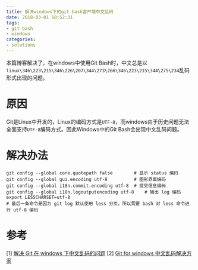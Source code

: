 ```yaml
---
title: 解决windows下的git bash客户端中文乱码
date: 2018-03-01 10:52:31
tags:
- git bash
- windows
categories:
- solutions
---
```

本篇博客解决了，在windows中使用Git Bash时，中文总是以`linux\346\223\215\346\226\207\344\273\266\346\223\215\344\275\234`乱码形式出现的问题。
<!-- more -->

# 原因

Git是Linux中开发的，Linux的编码方式是`UTF-8`，而windows由于历史问题无法全面支持`UTF-8`编码方式。因此Windows中的Git Bash会出现中文乱码问题。

# 解决办法

```
git config --global core.quotepath false  		# 显示 status 编码
git config --global gui.encoding utf-8			# 图形界面编码
git config --global i18n.commit.encoding utf-8	# 提交信息编码
git config --global i18n.logoutputencoding utf-8	# 输出 log 编码
export LESSCHARSET=utf-8
# 最后一条命令是因为 git log 默认使用 less 分页，所以需要 bash 对 less 命令进行 utf-8 编码
```
# 参考
[1] [解决 Git 在 windows 下中文乱码的问题](https://gist.github.com/nightire/5069597)
[2] [Git for windows 中文乱码解决方案](https://segmentfault.com/a/1190000000578037)